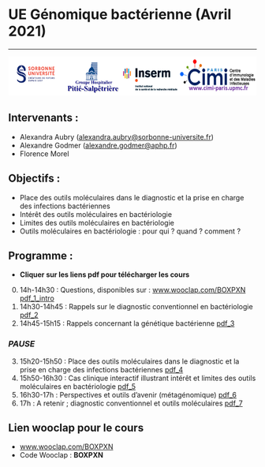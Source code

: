 # UE Génomique bactérienne (Avril 2021)
---

<p align="center">
  <img src="Images/logo.png" width="600" height="80">
</p>

## Intervenants :
- Alexandra Aubry (alexandra.aubry@sorbonne-universite.fr)
- Alexandre Godmer (alexandre.godmer@aphp.fr) 
- Florence Morel

## Objectifs : 
- Place des outils moléculaires dans le diagnostic et la prise en charge des infections bactériennes
- Intérêt des outils moléculaires en bactériologie
- Limites des outils moléculaires en bactériologie
- Outils moléculaires en bactériologie : pour qui ? quand ? comment ?

## Programme :
- **Cliquer sur les liens pdf pour télécharger les cours**
0. 14h-14h30 : Questions, disponibles sur : www.wooclap.com/BOXPXN [pdf_1_intro](https://agodmer.github.io/UE_genomique-bacterienne/Cours/1_UE_genomique_intro_2021_FINAL.pdf)	
1. 14h30-14h45 : Rappels sur le diagnostic conventionnel en bactériologie [pdf_2](https://agodmer.github.io/UE_genomique-bacterienne/Cours/2_UE_genomique_apport_labo_2021_FINAL.pdf)
2. 14h45-15h15 : Rappels concernant la génétique bactérienne [pdf_3](https://agodmer.github.io/UE_genomique-bacterienne/Cours/3rappelgenetiquebact.pdf)	
### *PAUSE*
3. 15h20-15h50 : Place des outils moléculaires dans le diagnostic et la prise en charge des infections bactériennes [pdf_4](https://agodmer.github.io/UE_genomique-bacterienne/Cours/4UEgenomiqueplaceBMbacterio.pdf) 
4. 15h50-16h30 : Cas clinique interactif illustrant intérêt et limites des outils moléculaires en bactériologie [pdf_5](https://agodmer.github.io/UE_genomique-bacterienne/Cours/5cascliniques.pdf)
5. 16h30-17h : Perspectives et outils d’avenir (métagénomique) [pdf_6](https://agodmer.github.io/UE_genomique-bacterienne/Cours/6perspectivesNGS.pdf)		
6. 17h : A retenir ; diagnostic conventionnel et outils moléculaires [pdf_7](https://agodmer.github.io/UE_genomique-bacterienne/Cours/7Aretenir.pdf)	

## Lien wooclap pour le cours
- www.wooclap.com/BOXPXN 
- Code Wooclap : **BOXPXN**

